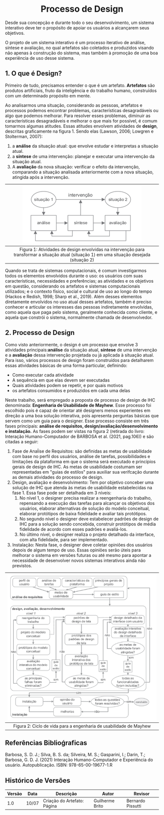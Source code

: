# <center> Processo de Design 

Desde sua concepção e durante todo o seu desenvolvimento, um sistema interativo deve ter o propósito de apoiar os usuários a alcançarem seus objetivos.

O projeto de um sistema interativo é um processo
iterativo de análise, síntese e avaliação, no qual artefatos são coletados e produzidos visando não apenas à
construção do sistema, mas também à promoção de uma boa experiência de uso desse sistema.

## 1. O que é Design?

Primeiro de tudo, precisamos entender o que é um artefato. **Artefatos** são produtos artificiais, fruto da inteligência e do trabalho humano, construídos com um determinado propósito em mente.

Ao analisarmos uma situação, considerando as pessoas, artefatos e processos podemos encontrar problemas, características desagradáveis ou algo que podemos melhorar.
Para resolver esses problemas, diminuir as características desagradáveis e melhorar o que mais for possível, é comum tomarmos algumas atitudes. Essas atitudes envolvem atividades de **design**, descritas graficamente na figura 1. Sendo elas (Lawson, 2006; Lowgren e Stolterman, 2007):
1. a **análise** da situação atual: que envolve estudar e interpretas a situação atual.
2. a **síntese** de uma intervenção: planejar e executar uma intervenção da situação atual.
3. A **avaliação** da nova situação: verificar o efeito da intervenção, comparando a situação analisada anteriormente com a nova situação, atingida após a intervenção.

|![Figura 1](../_media/figura1.png)|
|:----:|
|Figura 1: Atividades de design envolvidas na intervenção para transformar a situação atual (situação 1) em uma situação desejada (situação 2)|


Quando se trata de sistemas computacionais, é comum investigarmos todos os elementos envolvidos durante o uso: os usuários com suas características, necessidades e preferências; as atividades e os objetivos em questão, considerando os artefatos e sistemas computacionais utilizados; e o contexto físico, social e cultural de uso ao longo do tempo (Hackos e Redish, 1998; Sharp et al., 2019). Além desses elementos diretamente envolvidos no uso atual desses artefatos, também é preciso conhecer e articular os interesses das pessoas indiretamente envolvidas, como aquela que paga pelo sistema, geralmente conhecida como cliente, e aquela que constrói o sistema, normalmente chamada de desenvolvedor.

## 2. Processo de Design

Como visto anteriormente, o design é um processo que envolve 3 atividades principais:**análise** da situação atual, **síntese** de uma intervenção e a **avaliação** dessa intervenção projetada ou já aplicada à situação atual. Para isso, vários processos de design foram construídos para detalharem essas atividades básicas de uma forma particular, definindo:
- Como executar cada atividade
- A sequência em que elas devem ser executadas
- Quais atividades podem se repetir, e por quais motivos
- os artefatos consumidos e produzidos em cada uma delas
  
Neste trabalho, será empregado a proposta de processo de design de IHC denominada: **Engenharia de Usabilidade de Mayhew**. Esse processo foi escolhido pois é capaz de orientar até designers menos experientes em direção a uma boa solução interativa, pois apresenta perguntas básicas que servem como um guia para o designer. Esse processo consiste em três fases principais: **análise de requisitos, design/avaliação/desenvolvimento e instalação.** As fases podem ser vistas na figura 2 (retirada do livro:  Interação Humano-Computador de BARBOSA et al. (2021, pag.106)) e são citadas a seguir:
1.  Fase de Anaĺise de Requisitos: são definidas as metas de usabilidade com base no perfil dos usuários, análise de tarefas, possibilidades e limitações da plataforma em que o sistema será executado e princípios gerais de design de IHC. As metas de usabilidade costumam ser representadas em "guias de estilos" para auxiliar sua verifcação durante as demais atividades do processo de design.
2.  Design, avaliação e desenvolvimento: Tem por objetivo conceber uma solução de IHC que atenda às metas de usabilidade estabelecidas na fase 1. Essa fase pode ser detalhada em 3 níveis:
    1.  No nível 1, o designer precisa realizar a reengenharia do trabalho, repensando a execução das tarefas para alcançar os objetivos dos usuários, elaborar alternativas de solução do modelo conceitual, elaborar protótipos de baixa fidelidade e avaliar tais protótipos.
    2.  No segundo nível o designer deve estabelecer padrões de design de IHC para a solução sendo concebida, construir protótipos de média fidelidade de acordo com esses padrões e avaliá-los.
    3.  No último nível, o designer realiza o projeto detalhado da interface, com alta fidelidade, para ser implementado.
3.  Instalação: Nesta fase, o designer deve coletar opiniões dos usuários depois de algum tempo de uso. Essas opiniões serão úteis para melhorar o sistema em versões futuras ou até mesmo para apontar a necessidade de desenvolver novos sistemas interativos ainda não previstos.


|![Figura 2](../_media/figura2.png)|
|:----:|
|Figura 2: Ciclo de vida para a engenharia de usabilidade de Mayhew|


## Referências Biblioǵraficas
Barbosa, S. D. J.; Silva, B. S. da; Silveira, M. S.; Gasparini, I.; Darin, T.; Barbosa, G. D. J. (2021)
Interação Humano-Computador e Experiência do usuário. Autopublicação. ISBN: 978-65-00-19677-1.R

## Histórico de Versões
| Versão   | Data    | Descrição                   | Autor             | Revisor            |
|----------|---------|-----------------------------|-------------------|--------------------|
| 1.0      | 10/07   | Criação do Artefato: Página | Guilherme Brito 	 | Bernardo Pissutti  |
